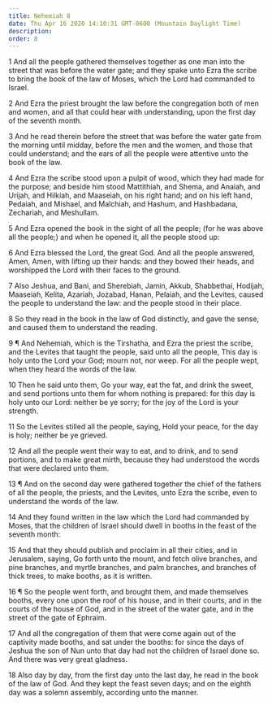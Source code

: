 ```yaml
---
title: Nehemiah 8
date: Thu Apr 16 2020 14:10:31 GMT-0600 (Mountain Daylight Time)
description: 
order: 8
---
```


<span></span>
<p>
  1 And all the people gathered themselves together as one man into the street
  that was before the water gate; and they spake unto Ezra the scribe to bring
  the book of the law of Moses, which the Lord had commanded to Israel.
</p>
<p>
  2 And Ezra the priest brought the law before the congregation both of men and
  women, and all that could hear with understanding, upon the first day of the
  seventh month.
</p>
<p>
  3 And he read therein before the street that was before the water gate from
  the morning until midday, before the men and the women, and those that could
  understand; and the ears of all the people were attentive unto the book of the
  law.
</p>
<p>
  4 And Ezra the scribe stood upon a pulpit of wood, which they had made for the
  purpose; and beside him stood Mattithiah, and Shema, and Anaiah, and Urijah,
  and Hilkiah, and Maaseiah, on his right hand; and on his left hand, Pedaiah,
  and Mishael, and Malchiah, and Hashum, and Hashbadana, Zechariah, and
  Meshullam.
</p>
<p>
  5 And Ezra opened the book in the sight of all the people; (for he was above
  all the people;) and when he opened it, all the people stood up:
</p>
<p>
  6 And Ezra blessed the Lord, the great God. And all the people answered, Amen,
  Amen, with lifting up their hands: and they bowed their heads, and worshipped
  the Lord with their faces to the ground.
</p>
<p>
  7 Also Jeshua, and Bani, and Sherebiah, Jamin, Akkub, Shabbethai, Hodijah,
  Maaseiah, Kelita, Azariah, Jozabad, Hanan, Pelaiah, and the Levites, caused
  the people to understand the law: and the people stood in their place.
</p>
<p>
  8 So they read in the book in the law of God distinctly, and gave the sense,
  and caused them to understand the reading.
</p>
<p>
  9 &#xB6; And Nehemiah, which is the Tirshatha, and Ezra the priest the scribe,
  and the Levites that taught the people, said unto all the people, This day is
  holy unto the Lord your God; mourn not, nor weep. For all the people wept,
  when they heard the words of the law.
</p>
<p>
  10 Then he said unto them, Go your way, eat the fat, and drink the sweet, and
  send portions unto them for whom nothing is prepared: for this day is holy
  unto our Lord: neither be ye sorry; for the joy of the Lord is your strength.
</p>
<p>
  11 So the Levites stilled all the people, saying, Hold your peace, for the day
  is holy; neither be ye grieved.
</p>
<p>
  12 And all the people went their way to eat, and to drink, and to send
  portions, and to make great mirth, because they had understood the words that
  were declared unto them.
</p>
<p>
  13 &#xB6; And on the second day were gathered together the chief of the
  fathers of all the people, the priests, and the Levites, unto Ezra the scribe,
  even to understand the words of the law.
</p>
<p>
  14 And they found written in the law which the Lord had commanded by Moses,
  that the children of Israel should dwell in booths in the feast of the seventh
  month:
</p>
<p>
  15 And that they should publish and proclaim in all their cities, and in
  Jerusalem, saying, Go forth unto the mount, and fetch olive branches, and pine
  branches, and myrtle branches, and palm branches, and branches of thick trees,
  to make booths, as it is written.
</p>
<p>
  16 &#xB6; So the people went forth, and brought them, and made themselves
  booths, every one upon the roof of his house, and in their courts, and in the
  courts of the house of God, and in the street of the water gate, and in the
  street of the gate of Ephraim.
</p>
<p>
  17 And all the congregation of them that were come again out of the captivity
  made booths, and sat under the booths: for since the days of Jeshua the son of
  Nun unto that day had not the children of Israel done so. And there was very
  great gladness.
</p>
<p>
  18 Also day by day, from the first day unto the last day, he read in the book
  of the law of God. And they kept the feast seven days; and on the eighth day
  was a solemn assembly, according unto the manner.
</p>
